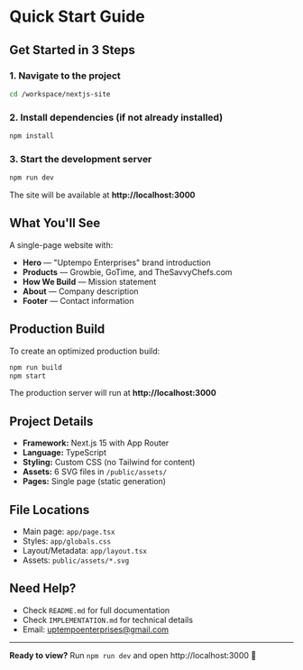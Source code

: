 # Quick Start Guide

## Get Started in 3 Steps

### 1. Navigate to the project
```bash
cd /workspace/nextjs-site
```

### 2. Install dependencies (if not already installed)
```bash
npm install
```

### 3. Start the development server
```bash
npm run dev
```

The site will be available at **http://localhost:3000**

## What You'll See

A single-page website with:
- **Hero** — "Uptempo Enterprises" brand introduction
- **Products** — Growbie, GoTime, and TheSavvyChefs.com
- **How We Build** — Mission statement
- **About** — Company description
- **Footer** — Contact information

## Production Build

To create an optimized production build:

```bash
npm run build
npm start
```

The production server will run at **http://localhost:3000**

## Project Details

- **Framework:** Next.js 15 with App Router
- **Language:** TypeScript
- **Styling:** Custom CSS (no Tailwind for content)
- **Assets:** 6 SVG files in `/public/assets/`
- **Pages:** Single page (static generation)

## File Locations

- Main page: `app/page.tsx`
- Styles: `app/globals.css`
- Layout/Metadata: `app/layout.tsx`
- Assets: `public/assets/*.svg`

## Need Help?

- Check `README.md` for full documentation
- Check `IMPLEMENTATION.md` for technical details
- Email: uptempoenterprises@gmail.com

---

**Ready to view?** Run `npm run dev` and open http://localhost:3000 🚀

